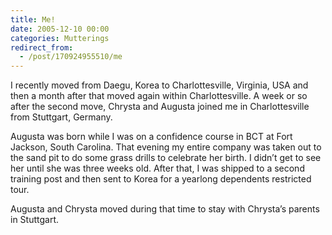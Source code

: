 ```yaml
---
title: Me!
date: 2005-12-10 00:00
categories: Mutterings
redirect_from:
  - /post/170924955510/me
---
```

I recently moved from Daegu, Korea to Charlottesville, Virginia, USA and then a month after that moved again within Charlottesville. A week or so after the second move, Chrysta and Augusta joined me in Charlottesville from Stuttgart, Germany.

Augusta was born while I was on a confidence course in BCT at Fort Jackson, South Carolina. That evening my entire company was taken out to the sand pit to do some grass drills to celebrate her birth. I didn&rsquo;t get to see her until she was three weeks old. After that, I was shipped to a second training post and then sent to Korea for a yearlong dependents restricted tour.

Augusta and Chrysta moved during that time to stay with Chrysta&rsquo;s parents in Stuttgart.
